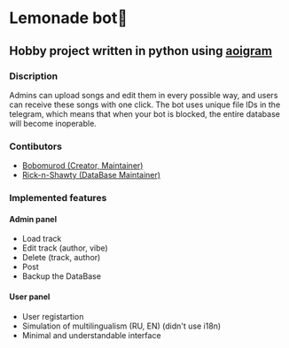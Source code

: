 ﻿# Lemonade bot🍋
## Hobby project written in python using [aoigram](https://github.com/aiogram/aiogram)
### Discription
Admins can upload songs and edit them in every possible way, and users can receive these songs with one click. The bot uses unique file IDs in the telegram, which means that when your bot is blocked, the entire database will become inoperable.
### Contibutors
- [Bobomurod (Creator, Maintainer)](https://github.com/muminovbob)
- [Rick-n-Shawty (DataBase Maintainer)](https://github.com/rick-n-shawty)
### Implemented features
#### Admin panel
- Load track
- Edit track (author, vibe)
- Delete (track, author)
- Post
- Backup the DataBase
#### User panel
- User registartion
- Simulation of multilingualism (RU, EN) (didn't use i18n)
- Minimal and understandable interface 

